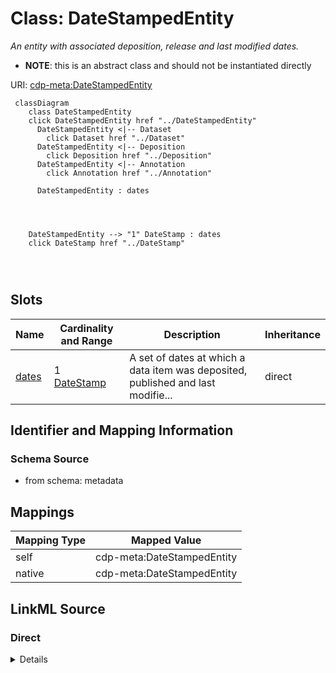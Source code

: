 

# Class: DateStampedEntity


_An entity with associated deposition, release and last modified dates._




* __NOTE__: this is an abstract class and should not be instantiated directly


URI: [cdp-meta:DateStampedEntity](metadataDateStampedEntity)






```mermaid
 classDiagram
    class DateStampedEntity
    click DateStampedEntity href "../DateStampedEntity"
      DateStampedEntity <|-- Dataset
        click Dataset href "../Dataset"
      DateStampedEntity <|-- Deposition
        click Deposition href "../Deposition"
      DateStampedEntity <|-- Annotation
        click Annotation href "../Annotation"
      
      DateStampedEntity : dates
        
          
    
    
    DateStampedEntity --> "1" DateStamp : dates
    click DateStamp href "../DateStamp"

        
      
```




<!-- no inheritance hierarchy -->


## Slots

| Name | Cardinality and Range | Description | Inheritance |
| ---  | --- | --- | --- |
| [dates](dates.md) | 1 <br/> [DateStamp](DateStamp.md) | A set of dates at which a data item was deposited, published and last modifie... | direct |









## Identifier and Mapping Information







### Schema Source


* from schema: metadata




## Mappings

| Mapping Type | Mapped Value |
| ---  | ---  |
| self | cdp-meta:DateStampedEntity |
| native | cdp-meta:DateStampedEntity |







## LinkML Source

<!-- TODO: investigate https://stackoverflow.com/questions/37606292/how-to-create-tabbed-code-blocks-in-mkdocs-or-sphinx -->

### Direct

<details>
```yaml
name: DateStampedEntity
description: An entity with associated deposition, release and last modified dates.
from_schema: metadata
abstract: true
attributes:
  dates:
    name: dates
    description: A set of dates at which a data item was deposited, published and
      last modified.
    from_schema: metadata
    rank: 1000
    alias: dates
    owner: DateStampedEntity
    domain_of:
    - DateStampedEntity
    - Dataset
    - Deposition
    - Annotation
    range: DateStamp
    required: true
    inlined: true
    inlined_as_list: true

```
</details>

### Induced

<details>
```yaml
name: DateStampedEntity
description: An entity with associated deposition, release and last modified dates.
from_schema: metadata
abstract: true
attributes:
  dates:
    name: dates
    description: A set of dates at which a data item was deposited, published and
      last modified.
    from_schema: metadata
    rank: 1000
    alias: dates
    owner: DateStampedEntity
    domain_of:
    - DateStampedEntity
    - Dataset
    - Deposition
    - Annotation
    range: DateStamp
    required: true
    inlined: true
    inlined_as_list: true

```
</details>
